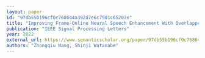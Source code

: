 ```yaml
---
layout: paper
id: "97db55b196cf0c768644a392a7e6c79d1c65207e"
title: "Improving Frame-Online Neural Speech Enhancement With Overlapped-Frame Prediction"
publication: "IEEE Signal Processing Letters"
year: 2022
external_url: https://www.semanticscholar.org/paper/97db55b196cf0c768644a392a7e6c79d1c65207e
authors: "Zhongqiu Wang, Shinji Watanabe"
---
```

